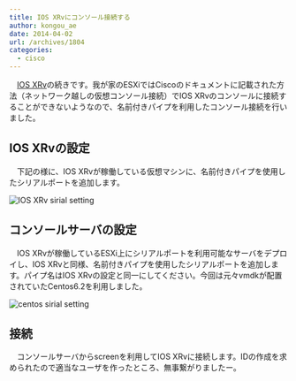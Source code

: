 ```yaml
---
title: IOS XRvにコンソール接続する
author: kongou_ae
date: 2014-04-02
url: /archives/1804
categories:
  - cisco
---
```

　[IOS XRv][1]の続きです。我が家のESXiではCiscoのドキュメントに記載された方法（ネットワーク越しの仮想コンソール接続）でIOS XRvのコンソールに接続することができないようなので、名前付きパイプを利用したコンソール接続を行いました。

## IOS XRvの設定

　下記の様に、IOS XRvが稼働している仮想マシンに、名前付きパイプを使用したシリアルポートを追加します。

![IOS XRv sirial setting][2]

## コンソールサーバの設定

　IOS XRvが稼働しているESXi上にシリアルポートを利用可能なサーバをデプロイし、IOS XRvと同様、名前付きパイプを使用したシリアルポートを追加します。パイプ名はIOS XRvの設定と同一にしてください。今回は元々vmdkが配置されていたCentos6.2を利用しました。

![centos sirial setting][3]

## 接続

　コンソールサーバからscreenを利用してIOS XRvに接続します。IDの作成を求められたので適当なユーザを作ったところ、無事繋がりましたー。

 [1]: https://aimless.jp/blog/blog/archives/1796
 [2]: https://aimless.jp/blog/wp-content/uploads/2014/04/named-pipe_xrv.png
 [3]: https://aimless.jp/blog/wp-content/uploads/2014/04/named-pipe_centos.png